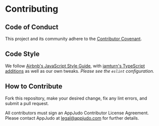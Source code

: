 # Contributing

## Code of Conduct

This project and its community adhere to the [Contributor Covenant](./covenant.md).

## Code Style

We follow [Airbnb's JavaScript Style Guide](https://github.com/airbnb/javascript), with [iamturn's TypeScript additions](https://github.com/iamturns/eslint-config-airbnb-typescript) as well as our own tweaks. *Please see the `eslint` configuration.*

## How to Contribute

Fork this repository, make your desired change, fix any lint errors, and submit a pull request.

All contributors must sign an AppJudo Contributor License Agreement. Please contact AppJudo at legal@appjudo.com for further details.
